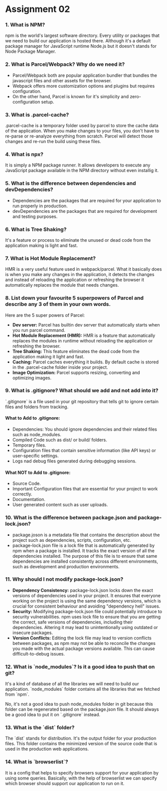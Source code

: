 # Assignment 02

<h3>1. What is NPM?</h3>
<p>npm is the world's largest software directory. Every utility or packages that we need to build our application is hosted there. Although it's a default package manager for JavaScript runtime Node.js but it doesn't stands for Node Package Manager.</p>

<h3>2. What is Parcel/Webpack? Why do we need it?</h3>
<ul>
<li>Parcel/Webpack both are popular application bundler that bundles the javascript files and other assets for the browser.</li>
<li>Webpack offers more customization options and plugins but requires configuration.</li>
<li>On the other hand, Parcel is known for it's simplicity and zero-configuration setup.</li>
</ul>

<h3>3. What is .parcel-cache?</h3>
<p>.parcel-cache is a temporary folder used by parcel to store the cache data of the application. When you make changes to your files, you don't have to re-parse or re-analyze everything from scratch. Parcel will detect those changes and re-run the build using these files.</p>

<h3>4. What is npx?</h3>
<p>It is simply a NPM package runner. It allows developers to execute any JavaScript package available in the NPM directory without even installig it.</p>

<h3>5. What is the difference between dependencies and devDependencies?</h3>
<ul>
    <li>Dependencies are the packages that are required for your application to run properly in production.</li>
    <li>devDependencies are the packages that are required for development and testing purposes.</li>
</ul>

<h3>6. What is Tree Shaking?</h3>
<p>It's a feature or process to eliminate the unused or dead code from the application making is light and fast.</p>

<h3>7. What is Hot Module Replacement?</h3>
<p>HMR is a very useful feature used in webpack/parcel. What it basically does is when you make any changes in the application, it detects the changes and instead of reloading the application or refreshing the browser it automatically replaces the module that needs changes.</p>

<h3>8. List down your favourite 5 superpowers of Parcel and describe any 3 of them in your own words.</h3>
<p>Here are the 5 super powers of Parcel:</p>
<ul>
    <li><strong>Dev server:</strong> Parcel has builtin dev server that automatically starts when you run parcel command.</li>
    <li><strong>Hot Module Replacement (HMR):</strong> HMR is a feature that automatically replaces the modules in runtime without reloading the application or refreshing the browser.</li>
    <li><strong>Tree Shaking:</strong> This feature eliminates the dead code from the application making it light and fast.</li>
    <li><strong>Caching:</strong> Parcel caches everything it builds. By default cache is stored in the .parcel-cache folder inside your project. </li>
    <li><strong>Image Optimization:</strong> Parcel supports resizing, converting and optimizing images.</li>
</ul>

<h3>9. What is .gitignore? What should we add and not add into it?</h3>
<p>`.gitignore` is a file used in your git repository that tells git to ignore certain files and folders from tracking.</p>
<h4>What to Add to .gitignore:</h4>
<ul>
    <li>Dependencies: You should ignore dependencies and their related files such as node_modules.</li>
    <li>Compiled Code such as dist/ or build/ folders.</li>
    <li>Temporary files.</li>
    <li>Configuration files that contain sensitive information (like API keys) or user-specific settings.</li>
    <li>Logs nad debug files generated during debugging sessions.</li>
</ul>
<h4>What NOT to Add to .gitignore:</h4>
<ul>
    <li>Source Code.</li>
    <li>Important Configuration files that are essential for your project to work correctly.</li>
    <li>Documentation.</li>
    <li>User generated content such as user uploads.</li>
</ul>

<h3>10. What is the difference between package.json and package-lock.json?</h3>
<ul>
    <li>package.joson is a metadata file that contains the description about the project such as dependencies, scripts, configuration, etc.</li>
    <li>package-lock.json file is a lock file that is automatically generated by npm when a package is installed. It tracks the exact version of all the dependencies installed. The purpose of this file is to ensure that same dependencies are installed consistently across different environments, such as development and production environments.</li>
</ul>

<h3>11. Why should I not modify package-lock.json?</h3>
<ul>
    <li><strong>Dependency Consistency:</strong> package-lock.json locks down the exact versions of dependencies used in your project. It ensures that everyone working on the project is using the same dependency versions, which is crucial for consistent behaviour and avoiding "dependency hell" issues.</li>
    <li><strong>Security:</strong> Modifying package-lock.json file could potentially introduce to security vulnerabilities. npm uses lock file to ensure that you are getting the correct, safe versions of dependencies, including their dependencies. Altering it may lead to unintentionally using outdated or insecure packages.</li>
    <li><strong>Version Conflicts:</strong> Editing the lock file may lead to version conflicts between packages, as npm may not be able to reconcile the changes you made with the actual package versions available. This can cause difficult-to-debug issues.</li>
</ul>

<h3>12. What is `node_modules`? Is it a good idea to push that on git?</h3>
<p>It's a kind of database of all the libraries we will need to build our application. `node_modules` folder contains all the libraries that we fetched from `npm`.</p>
<p>No, it's not a good idea to push node_modules folder in git because this folder can be regenerated based on the package.json file. It should always be a good idea to put it on `.gitignore` instead.</p>

<h3>13. What is the `dist` folder?</h3>
<p>The `dist` stands for distribution. It's the output folder for your production files. This folder contains the minimized version of the source code that is used in the production web applications.</p>

<h3>14. What is `browserlist`?</h3>
<p>It is a config that helps to specify browsers support for your application by using some queries. Basically, with the help of browserlist we can specify which browser should support our application to run on it.</p>
